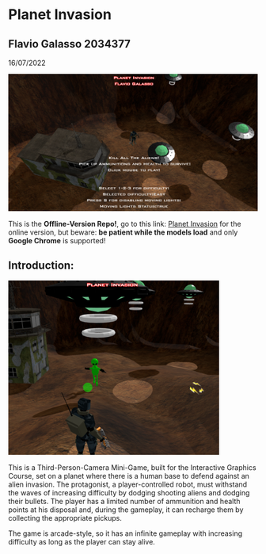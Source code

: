 # Planet Invasion

## Flavio Galasso 2034377

16/07/2022

<img title="" src="./Images/intro.png" alt="" width="592">

This is the **Offline-Version Repo!**, go to this link: [Planet Invasion](https://redmodder.github.io/planetinvasion.github.io/) for the online version, but beware: **be patient while the models load** and only **Google Chrome** is supported! 

## Introduction:

<img title="" src="./Images/intro2.png" alt="" width="426">

This is a Third-Person-Camera Mini-Game, built for the Interactive Graphics Course, set on a planet where there is a human base to defend against an alien invasion. The protagonist, a player-controlled robot, must withstand the waves of increasing difficulty by dodging shooting aliens and dodging their bullets. The player has a limited number of ammunition and health points at his disposal and, during the gameplay, it can recharge them by collecting the appropriate pickups.

The game is arcade-style, so it has an infinite gameplay with increasing difficulty as long as the player can stay alive.
